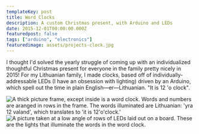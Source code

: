 ```yaml
---
templateKey: post
title: Word Clocks
description: A custom Christmas present, with Arduino and LEDs
date: 2015-12-01T00:00:00.000Z
featuredpost: false
tags: ["arduino", "electronics"]
featuredimage: assets/projects-clock.jpg
---
```


I thought I'd solved the yearly struggle of coming up with an individualized thoughtful Christmas present for everyone in the family pretty nicely in 2015! For my Lithuanian family, I made clocks, based off of individually-addressable LEDs (I have an obsession with lighting) driven by an Arduino, which spell out the time in plain English&mdash;er&mdash;Lithuanian. "It is 12 'o clock".

<img src="/img/projects-clock.jpg" alt="A thick picture frame, except inside is a word clock. Words and numbers are aranged in rows in the frame. The words illuminated are Lithuanian: 'yra 12 valand', which translates to 'it is 12'o'clock.'">

<img src="/img/projects-clock-2.jpg" alt="A picture taken at a low angle of rows of LEDs laid out on a board. These are the lights that illuminate the words in the word clock.">
